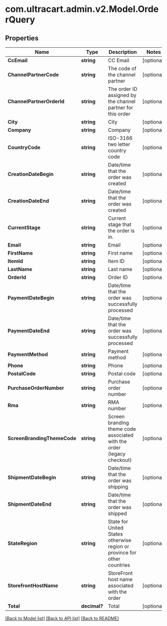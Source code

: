 # com.ultracart.admin.v2.Model.OrderQuery
## Properties

Name | Type | Description | Notes
------------ | ------------- | ------------- | -------------
**CcEmail** | **string** | CC Email | [optional] 
**ChannelPartnerCode** | **string** | The code of the channel partner | [optional] 
**ChannelPartnerOrderId** | **string** | The order ID assigned by the channel partner for this order | [optional] 
**City** | **string** | City | [optional] 
**Company** | **string** | Company | [optional] 
**CountryCode** | **string** | ISO-3166 two letter country code | [optional] 
**CreationDateBegin** | **string** | Date/time that the order was created | [optional] 
**CreationDateEnd** | **string** | Date/time that the order was created | [optional] 
**CurrentStage** | **string** | Current stage that the order is in. | [optional] 
**Email** | **string** | Email | [optional] 
**FirstName** | **string** | First name | [optional] 
**ItemId** | **string** | Item ID | [optional] 
**LastName** | **string** | Last name | [optional] 
**OrderId** | **string** | Order ID | [optional] 
**PaymentDateBegin** | **string** | Date/time that the order was successfully processed | [optional] 
**PaymentDateEnd** | **string** | Date/time that the order was successfully processed | [optional] 
**PaymentMethod** | **string** | Payment method | [optional] 
**Phone** | **string** | Phone | [optional] 
**PostalCode** | **string** | Postal code | [optional] 
**PurchaseOrderNumber** | **string** | Purchase order number | [optional] 
**Rma** | **string** | RMA number | [optional] 
**ScreenBrandingThemeCode** | **string** | Screen branding theme code associated with the order (legacy checkout) | [optional] 
**ShipmentDateBegin** | **string** | Date/time that the order was shipping | [optional] 
**ShipmentDateEnd** | **string** | Date/time that the order was shipped | [optional] 
**StateRegion** | **string** | State for United States otherwise region or province for other countries | [optional] 
**StorefrontHostName** | **string** | StoreFront host name associated with the order | [optional] 
**Total** | **decimal?** | Total | [optional] 


[[Back to Model list]](../README.md#documentation-for-models) [[Back to API list]](../README.md#documentation-for-api-endpoints) [[Back to README]](../README.md)

